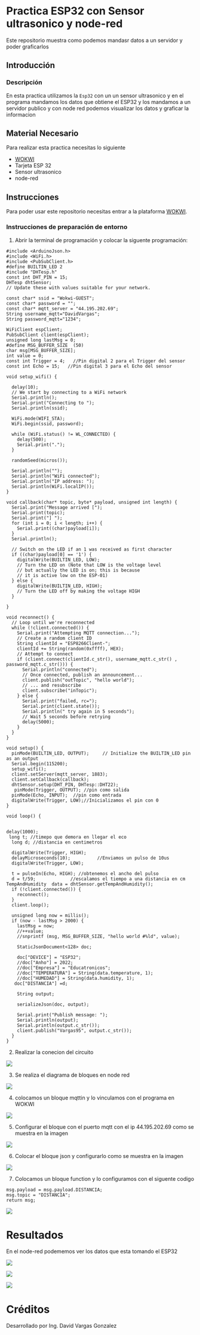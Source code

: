 # Practica ESP32 con Sensor ultrasonico y node-red
Este repositorio muestra como podemos mandasr datos a un servidor y poder graficarlos
## Introducción

### Descripción

En esta practica utilizamos la ```Esp32``` con un un sensor ultrasonico y en el programa mandamos los datos que obtiene el ESP32 y los mandamos a un servidor publico y con node red podemos visualizar los datos y graficar la informacion

## Material Necesario

Para realizar esta practica necesitas lo siguiente

- [WOKWI](https://https://wokwi.com/)
- Tarjeta ESP 32
- Sensor ultrasonico
- node-red



## Instrucciones


Para poder usar este repositorio necesitas entrar a la plataforma [WOKWI](https://https://wokwi.com/).


### Instrucciones de preparación de entorno 

1. Abrir la terminal de programación y colocar la siguente programación:

```
#include <ArduinoJson.h>
#include <WiFi.h>
#include <PubSubClient.h>
#define BUILTIN_LED 2
#include "DHTesp.h"
const int DHT_PIN = 15;
DHTesp dhtSensor;
// Update these with values suitable for your network.

const char* ssid = "Wokwi-GUEST";
const char* password = "";
const char* mqtt_server = "44.195.202.69";
String username_mqtt="DavidVargas";
String password_mqtt="1234";

WiFiClient espClient;
PubSubClient client(espClient);
unsigned long lastMsg = 0;
#define MSG_BUFFER_SIZE  (50)
char msg[MSG_BUFFER_SIZE];
int value = 0;
const int Trigger = 4;   //Pin digital 2 para el Trigger del sensor
const int Echo = 15;   //Pin digital 3 para el Echo del sensor

void setup_wifi() {

  delay(10);
  // We start by connecting to a WiFi network
  Serial.println();
  Serial.print("Connecting to ");
  Serial.println(ssid);

  WiFi.mode(WIFI_STA);
  WiFi.begin(ssid, password);

  while (WiFi.status() != WL_CONNECTED) {
    delay(500);
    Serial.print(".");
  }

  randomSeed(micros());

  Serial.println("");
  Serial.println("WiFi connected");
  Serial.println("IP address: ");
  Serial.println(WiFi.localIP());
}

void callback(char* topic, byte* payload, unsigned int length) {
  Serial.print("Message arrived [");
  Serial.print(topic);
  Serial.print("] ");
  for (int i = 0; i < length; i++) {
    Serial.print((char)payload[i]);
  }
  Serial.println();

  // Switch on the LED if an 1 was received as first character
  if ((char)payload[0] == '1') {
    digitalWrite(BUILTIN_LED, LOW);   
    // Turn the LED on (Note that LOW is the voltage level
    // but actually the LED is on; this is because
    // it is active low on the ESP-01)
  } else {
    digitalWrite(BUILTIN_LED, HIGH);  
    // Turn the LED off by making the voltage HIGH
  }

}

void reconnect() {
  // Loop until we're reconnected
  while (!client.connected()) {
    Serial.print("Attempting MQTT connection...");
    // Create a random client ID
    String clientId = "ESP8266Client-";
    clientId += String(random(0xffff), HEX);
    // Attempt to connect
    if (client.connect(clientId.c_str(), username_mqtt.c_str() , password_mqtt.c_str())) {
      Serial.println("connected");
      // Once connected, publish an announcement...
      client.publish("outTopic", "hello world");
      // ... and resubscribe
      client.subscribe("inTopic");
    } else {
      Serial.print("failed, rc=");
      Serial.print(client.state());
      Serial.println(" try again in 5 seconds");
      // Wait 5 seconds before retrying
      delay(5000);
    }
  }
}

void setup() {
  pinMode(BUILTIN_LED, OUTPUT);     // Initialize the BUILTIN_LED pin as an output
  Serial.begin(115200);
  setup_wifi();
  client.setServer(mqtt_server, 1883);
  client.setCallback(callback);
  dhtSensor.setup(DHT_PIN, DHTesp::DHT22);
   pinMode(Trigger, OUTPUT); //pin como salida
  pinMode(Echo, INPUT);  //pin como entrada
  digitalWrite(Trigger, LOW);//Inicializamos el pin con 0
}

void loop() {


delay(1000);
 long t; //timepo que demora en llegar el eco
  long d; //distancia en centimetros

  digitalWrite(Trigger, HIGH);
  delayMicroseconds(10);          //Enviamos un pulso de 10us
  digitalWrite(Trigger, LOW);
  
  t = pulseIn(Echo, HIGH); //obtenemos el ancho del pulso
  d = t/59;             //escalamos el tiempo a una distancia en cm
TempAndHumidity  data = dhtSensor.getTempAndHumidity();
  if (!client.connected()) {
    reconnect();
  }
  client.loop();

  unsigned long now = millis();
  if (now - lastMsg > 2000) {
    lastMsg = now;
    //++value;
    //snprintf (msg, MSG_BUFFER_SIZE, "hello world #%ld", value);

    StaticJsonDocument<128> doc;

    doc["DEVICE"] = "ESP32";
    //doc["Anho"] = 2022;
    //doc["Empresa"] = "Educatronicos";
    //doc["TEMPERATURA"] = String(data.temperature, 1);
    //doc["HUMEDAD"] = String(data.humidity, 1);
   doc["DISTANCIA"] =d;

    String output;
    
    serializeJson(doc, output);

    Serial.print("Publish message: ");
    Serial.println(output);
    Serial.println(output.c_str());
    client.publish("Vargas95", output.c_str());
  }
}
```
2. Realizar la conecion del circuito

![](https://github.com/DavidVar95/Practica-ESP32-Ultrasonico-node-red/blob/main/Captura%20de%20pantalla%202023-06-17%2013.21.02.png?raw=true)

3. Se realiza el diagrama de bloques en node red

![](https://github.com/DavidVar95/Practica-ESP32-Ultrasonico-node-red/blob/main/Captura%20de%20pantalla%202023-06-17%2013.24.01.png?raw=true)

4. colocamos un bloque mqttin y lo vinculamos con el programa en WOKWI

![](https://github.com/DavidVar95/Practica-con-DHT-22-Y-node-red/blob/main/Captura%20de%20pantalla%202023-06-16%2022.01.30.png?raw=truee)

5. Configurar el bloque con el puerto mqtt con el ip 44.195.202.69 como se muestra en la imagen

![](https://github.com/DavidVar95/Practica-con-DHT-22-Y-node-red/blob/main/Captura%20de%20pantalla%202023-06-16%2022.05.45.png?raw=true)

6. Colocar el bloque json y configurarlo como se muestra en la imagen

![](https://github.com/DavidVar95/Practica-con-DHT-22-Y-node-red/blob/main/Captura%20de%20pantalla%202023-06-16%2022.07.58.png?raw=true)

7. Colocamos un bloque function y lo configuramos con el siguente codigo

```
msg.payload = msg.payload.DISTANCIA;
msg.topic = "DISTANCIA";
return msg;

```
![](https://github.com/DavidVar95/Practica-ESP32-Ultrasonico-node-red/blob/main/Captura%20de%20pantalla%202023-06-17%2013.28.50.png?raw=true)


# Resultados



En el node-red podememos ver los datos que esta tomando el ESP32


![](https://github.com/DavidVar95/Practica-ESP32-Ultrasonico-node-red/blob/main/Captura%20de%20pantalla%202023-06-17%2013.30.44.png?raw=true)

![](https://github.com/DavidVar95/Practica-ESP32-Ultrasonico-node-red/blob/main/Captura%20de%20pantalla%202023-06-17%2013.30.56.png?raw=truee)

![](https://github.com/DavidVar95/Practica-ESP32-Ultrasonico-node-red/blob/main/Captura%20de%20pantalla%202023-06-17%2013.31.04.png?raw=true)

# Créditos

Desarrollado por Ing. David Vargas Gonzalez

